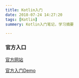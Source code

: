 ```yaml
---
title: Kotlin入门
date: 2018-07-24 14:27:20
tags: [Kotlin]
summery: Kotlin入门笔记，学习摘要

---
```


### 官方入口

[官方网站]

[官方入门Demo]

[官方网站]:https://kotlinlang.org/
[官方入门Demo]:https://try.kotlinlang.org/#/Examples/Hello,%20world!/Simplest%20version/Simplest%20version.kt
